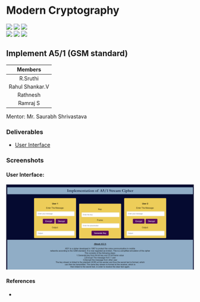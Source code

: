# Modern Cryptography

![](https://img.shields.io/badge/Batch-22CYS-lightgreen) ![](https://img.shields.io/badge/UG-blue) ![](https://img.shields.io/badge/Subject-MC-blue) <br/>
![](https://img.shields.io/badge/Lecture-3-orange) ![](https://img.shields.io/badge/Tutorial-1-orange) ![](https://img.shields.io/badge/Credits-4-orange)

## Implement A5/1 (GSM standard)

| Members | 
|:-------:|
| R.Sruthi | 
| Rahul Shankar.V | 
| Rathnesh |
| Ramraj S |

Mentor: Mr. Saurabh Shrivastava

### Deliverables
- [User Interface](https://r-sruthi.github.io/A51-Stream-Cipher/)

### Screenshots
#### User Interface: 
![image](https://github.com/R-Sruthi/A51-Stream-Cipher/blob/main/img/img_1.png)

#### References
- []()
